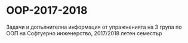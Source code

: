 # OOP-2017-2018
Задачи и допълнителна информация от упражненията на 3 група по ООП на Софтуерно инженерство, 2017/2018 летен семестър
